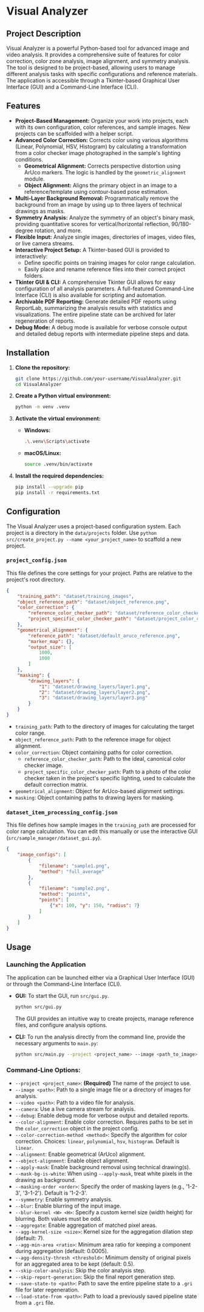 # Visual Analyzer

## Project Description

Visual Analyzer is a powerful Python-based tool for advanced image and video analysis. It provides a comprehensive suite of features for color correction, color zone analysis, image alignment, and symmetry analysis. The tool is designed to be project-based, allowing users to manage different analysis tasks with specific configurations and reference materials. The application is accessible through a Tkinter-based Graphical User Interface (GUI) and a Command-Line Interface (CLI).

## Features

*   **Project-Based Management:** Organize your work into projects, each with its own configuration, color references, and sample images. New projects can be scaffolded with a helper script.
*   **Advanced Color Correction:** Corrects color using various algorithms (Linear, Polynomial, HSV, Histogram) by calculating a transformation from a color checker image photographed in the sample's lighting conditions.
    *   **Geometrical Alignment:** Corrects perspective distortion using ArUco markers. The logic is handled by the `geometric_alignment` module.
    *   **Object Alignment:** Aligns the primary object in an image to a reference/template using contour-based pose estimation.
*   **Multi-Layer Background Removal:** Programmatically remove the background from an image by using up to three layers of technical drawings as masks.
*   **Symmetry Analysis:** Analyze the symmetry of an object's binary mask, providing quantitative scores for vertical/horizontal reflection, 90/180-degree rotation, and more.
*   **Flexible Input:** Analyze single images, directories of images, video files, or live camera streams.
*   **Interactive Project Setup:** A Tkinter-based GUI is provided to interactively:
    *   Define specific points on training images for color range calculation.
    *   Easily place and rename reference files into their correct project folders.
*   **Tkinter GUI & CLI:** A comprehensive Tkinter GUI allows for easy configuration of all analysis parameters. A full-featured Command-Line Interface (CLI) is also available for scripting and automation.
*   **Archivable PDF Reporting:** Generate detailed PDF reports using ReportLab, summarizing the analysis results with statistics and visualizations. The entire pipeline state can be archived for later regeneration of reports.
*   **Debug Mode:** A debug mode is available for verbose console output and detailed debug reports with intermediate pipeline steps and data.

## Installation

1.  **Clone the repository:**
    ```bash
    git clone https://github.com/your-username/VisualAnalyzer.git
    cd VisualAnalyzer
    ```

2.  **Create a Python virtual environment:**
    ```bash
    python -m venv .venv
    ```

3.  **Activate the virtual environment:**
    *   **Windows:**
        ```bash
        .\.venv\Scripts\activate
        ```
    *   **macOS/Linux:**
        ```bash
        source .venv/bin/activate
        ```

4.  **Install the required dependencies:**
    ```bash
    pip install --upgrade pip
    pip install -r requirements.txt
    ```

## Configuration

The Visual Analyzer uses a project-based configuration system. Each project is a directory in the `data/projects` folder. Use `python src/create_project.py --name <your_project_name>` to scaffold a new project.

### `project_config.json`

This file defines the core settings for your project. Paths are relative to the project's root directory.

```json
{
    "training_path": "dataset/training_images",
    "object_reference_path": "dataset/object_reference.png",
    "color_correction": {
        "reference_color_checker_path": "dataset/reference_color_checker.png",
        "project_specific_color_checker_path": "dataset/project_color_checker.png"
    },
    "geometrical_alignment": {
        "reference_path": "dataset/default_aruco_reference.png",
        "marker_map": {},
        "output_size": [
            1000,
            1000
        ]
    },
    "masking": {
        "drawing_layers": {
            "1": "dataset/drawing_layers/layer1.png",
            "2": "dataset/drawing_layers/layer2.png",
            "3": "dataset/drawing_layers/layer3.png"
        }
    }
}
```

*   `training_path`: Path to the directory of images for calculating the target color range.
*   `object_reference_path`: Path to the reference image for object alignment.
*   `color_correction`: Object containing paths for color correction.
    *   `reference_color_checker_path`: Path to the ideal, canonical color checker image.
    *   `project_specific_color_checker_path`: Path to a photo of the color checker taken in the project's specific lighting, used to calculate the default correction matrix.
*   `geometrical_alignment`: Object for ArUco-based alignment settings.
*   `masking`: Object containing paths to drawing layers for masking.

### `dataset_item_processing_config.json`

This file defines how sample images in the `training_path` are processed for color range calculation. You can edit this manually or use the interactive GUI (`src/sample_manager/dataset_gui.py`).

```json
{
    "image_configs": [
        {
            "filename": "sample1.png",
            "method": "full_average"
        },
        {
            "filename": "sample2.png",
            "method": "points",
            "points": [
                {"x": 100, "y": 150, "radius": 7}
            ]
        }
    ]
}
```

## Usage

### Launching the Application

The application can be launched either via a Graphical User Interface (GUI) or through the Command-Line Interface (CLI).

*   **GUI:** To start the GUI, run `src/gui.py`.
    ```bash
    python src/gui.py
    ```
    The GUI provides an intuitive way to create projects, manage reference files, and configure analysis options.

*   **CLI:** To run the analysis directly from the command line, provide the necessary arguments to `main.py`:
    ```bash
    python src/main.py --project <project_name> --image <path_to_image> [options]
    ```

### Command-Line Options:

*   `--project <project_name>`: **(Required)** The name of the project to use.
*   `--image <path>`: Path to a single image file or a directory of images for analysis.
*   `--video <path>`: Path to a video file for analysis.
*   `--camera`: Use a live camera stream for analysis.
*   `--debug`: Enable debug mode for verbose output and detailed reports.
*   `--color-alignment`: Enable color correction. Requires paths to be set in the `color_correction` object in the project config.
*   `--color-correction-method <method>`: Specify the algorithm for color correction. Choices: `linear`, `polynomial`, `hsv`, `histogram`. Default is `linear`.
*   `--alignment`: Enable geometrical (ArUco) alignment.
*   `--object-alignment`: Enable object alignment.
*   `--apply-mask`: Enable background removal using technical drawing(s).
*   `--mask-bg-is-white`: When using `--apply-mask`, treat white pixels in the drawing as background.
*   `--masking-order <order>`: Specify the order of masking layers (e.g., '1-2-3', '3-1-2'). Default is '1-2-3'.
*   `--symmetry`: Enable symmetry analysis.
*   `--blur`: Enable blurring of the input image.
*   `--blur-kernel <W> <H>`: Specify a custom kernel size (width height) for blurring. Both values must be odd.
*   `--aggregate`: Enable aggregation of matched pixel areas.
*   `--agg-kernel-size <size>`: Kernel size for the aggregation dilation step (default: 7).
*   `--agg-min-area <ratio>`: Minimum area ratio for keeping a component during aggregation (default: 0.0005).
*   `--agg-density-thresh <threshold>`: Minimum density of original pixels for an aggregated area to be kept (default: 0.5).
*   `--skip-color-analysis`: Skip the color analysis step.
*   `--skip-report-generation`: Skip the final report generation step.
*   `--save-state-to <path>`: Path to save the entire pipeline state to a `.gri` file for later regeneration.
*   `--load-state-from <path>`: Path to load a previously saved pipeline state from a `.gri` file.
